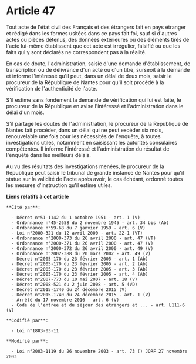 # Article 47

Tout acte de l'état civil des Français et des étrangers fait en pays étranger et rédigé dans les formes usitées dans ce pays
fait foi, sauf si d'autres actes ou pièces détenus, des données extérieures ou des éléments tirés de l'acte lui-même
établissent que cet acte est irrégulier, falsifié ou que les faits qui y sont déclarés ne correspondent pas à la réalité.

En cas de doute, l'administration, saisie d'une demande d'établissement, de transcription ou de délivrance d'un acte ou d'un
titre, surseoit à la demande et informe l'intéressé qu'il peut, dans un délai de deux mois, saisir le procureur de la
République de Nantes pour qu'il soit procédé à la vérification de l'authenticité de l'acte.

S'il estime sans fondement la demande de vérification qui lui est faite, le procureur de la République en avise l'intéressé
et l'administration dans le délai d'un mois.

S'il partage les doutes de l'administration, le procureur de la République de Nantes fait procéder, dans un délai qui ne peut
excéder six mois, renouvelable une fois pour les nécessités de l'enquête, à toutes investigations utiles, notamment en
saisissant les autorités consulaires compétentes. Il informe l'intéressé et l'administration du résultat de l'enquête dans
les meilleurs délais.

Au vu des résultats des investigations menées, le procureur de la République peut saisir le tribunal de grande instance de
Nantes pour qu'il statue sur la validité de l'acte après avoir, le cas échéant, ordonné toutes les mesures d'instruction
qu'il estime utiles.

**Liens relatifs à cet article**

	**Cité par**:

	  - Décret n°51-1142 du 1 octobre 1951 - art. 1 (V)
	  - Ordonnance n°45-2658 du 2 novembre 1945 - art. 34 bis (Ab)
	  - Ordonnance n°59-68 du 7 janvier 1959 - art. 6 (V)
	  - Loi n°2000-321 du 12 avril 2000 - art. 22-1 (VT)
	  - Ordonnance n°2000-373 du 26 avril 2000 - art. 47 (VT)
	  - Ordonnance n°2000-371 du 26 avril 2000 - art. 47 (V)
	  - Ordonnance n°2000-372 du 26 avril 2000 - art. 49 (V)
	  - Ordonnance n°2002-388 du 20 mars 2002 - art. 49 (V)
	  - Décret n°2005-170 du 23 février 2005 - art. 1 (Ab)
	  - Décret n°2005-170 du 23 février 2005 - art. 2 (Ab)
	  - Décret n°2005-170 du 23 février 2005 - art. 3 (Ab)
	  - Décret n°2005-170 du 23 février 2005 - art. 4 (Ab)
	  - Décret n°2007-773 du 10 mai 2007 - art. 18 (V)
	  - Décret n°2008-521 du 2 juin 2008 - art. 5 (VD)
	  - Décret n°2015-1740 du 24 décembre 2015 (V)
	  - Décret n°2015-1740 du 24 décembre 2015 - art. 1 (V)
	  - Arrêté du 17 novembre 2016 - art. 6 (V)
	  - Code de l'entrée et du séjour des étrangers et ... - art. L111-6 (V)

	**Codifié par**:

	  - Loi n°1803-03-11

	**Modifié par**:

	  - Loi n°2003-1119 du 26 novembre 2003 - art. 73 () JORF 27 novembre 2003
